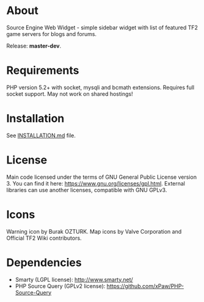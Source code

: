 About
========
Source Engine Web Widget - simple sidebar widget with list of featured TF2 game servers for blogs and forums.

Release: **master-dev**.

Requirements
========
PHP version 5.2+ with socket, mysqli and bcmath extensions. Requires full socket support. May not work on shared hostings!

Installation
========
See [INSTALLATION.md](https://github.com/xvitaly/srvwidget/blob/master/INSTALLATION.md) file.

License
========
Main code licensed under the terms of GNU General Public License version 3. You can find it here: https://www.gnu.org/licenses/gpl.html. External libraries can use another licenses, compatible with GNU GPLv3.

Icons
========
Warning icon by Burak OZTURK. Map icons by Valve Corporation and Official TF2 Wiki contributors.

Dependencies
========
 * Smarty (LGPL license): http://www.smarty.net/
 * PHP Source Query (GPLv2 license): https://github.com/xPaw/PHP-Source-Query
